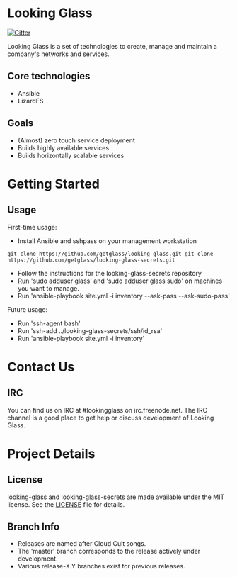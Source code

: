 Looking Glass
============

[![Gitter](https://badges.gitter.im/Join%20Chat.svg)](https://gitter.im/getglass/looking-glass?utm_source=badge&utm_medium=badge&utm_campaign=pr-badge&utm_content=badge)

Looking Glass is a set of technologies to create, manage and maintain a company's networks and services. 

Core technologies
-----------------
* Ansible
* LizardFS

Goals
-----
* (Almost) zero touch service deployment
* Builds highly available services
* Builds horizontally scalable services

Getting Started
===============

Usage
-----
First-time usage:
* Install Ansible and sshpass on your management workstation

`git clone https://github.com/getglass/looking-glass.git
git clone https://github.com/getglass/looking-glass-secrets.git`
* Follow the instructions for the looking-glass-secrets repository
* Run 'sudo adduser glass' and 'sudo adduser glass sudo' on machines you want to manage.
* Run 'ansible-playbook site.yml -i inventory --ask-pass --ask-sudo-pass'

Future usage:
* Run 'ssh-agent bash'
* Run 'ssh-add ../looking-glass-secrets/ssh/id_rsa'
* Run 'ansible-playbook site.yml -i inventory'

Contact Us
==========

IRC
---
You can find us on IRC at #lookingglass on irc.freenode.net. The IRC channel is a good place to get help or discuss development of Looking Glass.

Project Details
===============

License
-------
looking-glass and looking-glass-secrets are made available under the MIT license. See the [LICENSE](LICENSE) file for details.

Branch Info
-----------
* Releases are named after Cloud Cult songs.
* The 'master' branch corresponds to the release actively under development.
* Various release-X.Y branches exist for previous releases.
